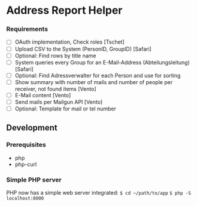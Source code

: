 
# Address Report Helper

### Requirements
- [ ] OAuth implementation, Check roles [Tschet]
- [ ] Upload CSV to the System (PersonID, GroupID) [Safari]
- [ ] Optional: Find rows by title name 
- [ ] System queries every Group for an E-Mail-Address (Abteilungsleitung) [Safari]
- [ ] Optional: Find Adressverwalter for each Person and use for sorting
- [ ] Show summary with number of mails and number of people per receiver, not found items [Vento]
- [ ] E-Mail content [Vento]
- [ ] Send mails per Mailgun API [Vento]
- [ ] Optional: Template for mail or tel number

## Development

### Prerequisites
- php
- php-curl

### Simple PHP server
PHP now has a simple web server integrated:
`$ cd ~/path/to/app`
`$ php -S localhost:8000`
